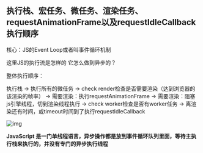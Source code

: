 ## 执行栈、宏任务、微任务、渲染任务、requestAnimationFrame以及requestIdleCallback执行顺序



核心：JS的Event Loop或者叫事件循环机制

这里JS的执行流是怎样的  它怎么做到异步的？





整体执行顺序：

执行栈 -> 执行所有的微任务 -> check render检查是否需要渲染（达到浏览器的该渲染的帧率） -> 需要渲染：执行requestAnimationFrame -> 需要渲染：阻塞js引擎线程，切到渲染线程执行 -> check worker检查是否有worker任务 -> 离渲染还有时间，或timeout时间到了执行requestIdleCallback


![img](https://images2018.cnblogs.com/blog/698814/201809/698814-20180906144953689-838865376.jpg)

**JavaScript 是一门单线程语言，异步操作都是放到事件循环队列里面，等待主执行栈来执行的，并没有专门的异步执行线程**



